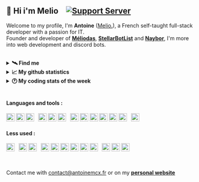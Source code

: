 ## 👋 Hi i'm Melio &ensp; [![Support Server](https://img.shields.io/discord/738122381062832180.svg?label=My%20server&logo=discord&logoColor=ffffff&color=7389D8&labelColor=6A7EC2)](https://discord.gg/G6WQsMQShZ)

Welcome to my profile, I'm **Antoine** ([Melio.](https://discord.gg/G6WQsMQShZ)), a French self-taught full-stack developer with a passion for IT.  
Founder and developer of **[Méliodas](https://meliodas.antoinemcx.fr)**, **[StellarBotList](https://stellarbotlist.com)** and **[Naybor](https://discord.com/oauth2/authorize?client_id=793213992910585898&permissions=8&scope=bot%20applications.commands)**, I'm more into web development and discord bots.

<br>

<details>
  <summary><b>🛰️ Find me</b></summary>

  * Twitter - [@dev_melio](https://twitter.com/dev_melio)
  * Discord - **[My server dedicated to development](https://discord.gg/G6WQsMQShZ)**
</details>
<details>
  <summary><b>📈 My github statistics</b></summary>
  
  <img src="https://github-readme-stats.vercel.app/api?username=antoinemcx&hide=contribs,prs,issues&show_icons=true&theme=dark&hide_border=true&count_private=true&line-height=15">
  &ensp;<img src="https://github-readme-stats.vercel.app/api/top-langs?username=antoinemcx&theme=dark&layout=compact&count_private=true&hide_border=true&line-height=50&langs_count=6">
</details>
<details>
  <summary><b>🕐 My coding stats of the week</b></summary>
  
  <!--START_SECTION:waka-->

```txt
Java         7 hrs 58 mins   █████████████████████▒░░░   85.72 %
JavaScript   54 mins         ██▒░░░░░░░░░░░░░░░░░░░░░░   09.82 %
Git Config   18 mins         ▓░░░░░░░░░░░░░░░░░░░░░░░░   03.31 %
Other        5 mins          ▒░░░░░░░░░░░░░░░░░░░░░░░░   00.92 %
HTML         1 min           ░░░░░░░░░░░░░░░░░░░░░░░░░   00.22 %
```

<!--END_SECTION:waka-->

  My coding time since the 23th of July 2023 : [![wakatime](https://wakatime.com/badge/user/70c9cecc-df19-4600-9919-f5dd6fd9b222.svg)](https://wakatime.com/@70c9cecc-df19-4600-9919-f5dd6fd9b222)
</details>

<br>

#### Languages and tools :
<p> <!-- +mariadb | +debian +npm -->
    <code><a href="https://code.visualstudio.com/"><img height="22" src="https://skillicons.dev/icons?i=vscode"></a></code>
    <code><a href="https://eclipseide.org/"><img height="22" src="https://skillicons.dev/icons?i=eclipse"></a></code>
    <code><a href="https://git-scm.com/"><img height="22" src="https://skillicons.dev/icons?i=git"></a></code>
    &ensp;<code><a href="https://java.com/"><img height="22" src="https://skillicons.dev/icons?i=java"></a></code>
    <code><a href="https://javascript.com/"><img height="22" src="https://skillicons.dev/icons?i=js"></a></code>
    <code><a href="https://nodejs.org/"><img height="22" src="https://skillicons.dev/icons?i=nodejs"></a></code>
    &ensp;<code><a href="https://www.typescriptlang.org/"><img height="22" src="https://skillicons.dev/icons?i=ts"></a></code>
    <code><a href="https://html.spec.whatwg.org/"><img height="22" src="https://skillicons.dev/icons?i=html"></a></code>
    <code><a href="https://www.w3.org/TR/CSS/#css"><img height="22" src="https://skillicons.dev/icons?i=css"></a></code>
    <code><a href="https://https://tailwindcss.com/"><img height="22" src="https://skillicons.dev/icons?i=tailwind"></a></code>
    <code><a href="https://react.dev/"><img height="22" src="https://skillicons.dev/icons?i=react"></a></code>
    <code><a href="https://nextjs.org/"><img height="22" src="https://skillicons.dev/icons?i=next"></a></code>
    &ensp;<code><a href="https://www.mysql.com/"><img height="22" src="https://skillicons.dev/icons?i=mysql"></a></code>
</p>

#### Less used :
<p>
    <code><a href="https://kernel.org/"><img height="22" src="https://skillicons.dev/icons?i=linux"></a></code>
    &ensp;<code><a href="https://www.nginx.com/"><img height="22" src="https://skillicons.dev/icons?i=nginx"></a></code>
    <code><a href="https://www.cloudflare.com"><img height="22" src="https://skillicons.dev/icons?i=cloudflare"></a></code>
    &ensp;<code><a href="https://expressjs.com/"><img height="22" src="https://skillicons.dev/icons?i=express"></a></code>
    <code><a href="https://vitejs.dev/"><img height="22" src="https://skillicons.dev/icons?i=vite"></a></code>
    <code><a href="https://ejs.co/"><img height="22" src="https://www.svgrepo.com/show/373574/ejs.svg"></a></code>
    <code><a href="https://pugjs.org/"><img height="22" src="https://skillicons.dev/icons?i=pug"></a></code>
    <code><a href="https://getbootstrap.com/"><img height="22" src="https://skillicons.dev/icons?i=bootstrap"></a></code>
    <code><a href="https://jquery.com/"><img height="22" src="https://skillicons.dev/icons?i=jquery"></a></code>
    &ensp;<code><a href="https://www.python.org/"><img height="22" src="https://skillicons.dev/icons?i=py"></a></code>
    <code><a href="https://www.r-project.org/about.html"><img height="22" src="https://skillicons.dev/icons?i=r"></a></code>
    <code><a href="https://www.mongodb.com/"><img height="22" src="https://skillicons.dev/icons?i=mongodb"></a></code>
</p>

<br>

Contact me with [contact@antoinemcx.fr](mailto:contact@antoinemcx.fr) or on my **[personal website](https://antoinemcx.fr#contact)**
